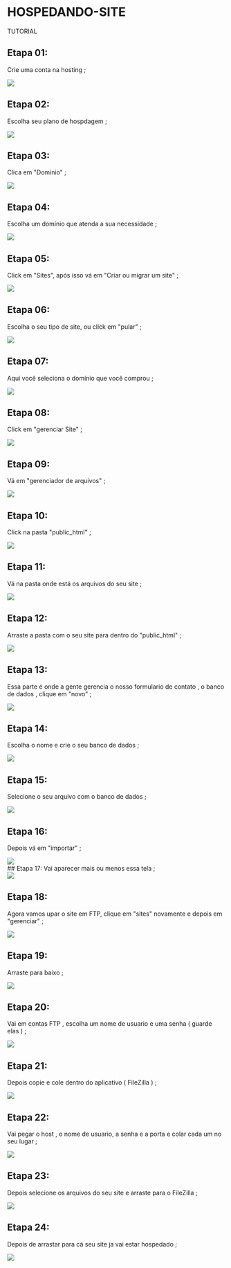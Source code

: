 # HOSPEDANDO-SITE
TUTORIAL

## Etapa 01:
 Crie uma conta na hosting ;
<div align="left">
<img src="https://github.com/mitohspro/HOSPEDANDO-SITE/blob/main/1.png">
</div>

## Etapa 02: 
 Escolha seu plano de hospdagem ;
 <div align="left">
<img src="https://github.com/mitohspro/HOSPEDANDO-SITE/blob/main/2.png">
</div>

## Etapa 03:
 Clica em "Domínio" ;
 <div align="left">
<img src="https://github.com/mitohspro/HOSPEDANDO-SITE/blob/main/3.png">
</div>

## Etapa 04:
 Escolha um domínio que atenda a sua necessidade ;
 <div align="left">
<img src="https://github.com/mitohspro/HOSPEDANDO-SITE/blob/main/4.png">
</div>

## Etapa 05:
Click em "Sites", após isso vá em "Criar ou migrar um site" ;
<div align="left">
<img src="https://github.com/mitohspro/HOSPEDANDO-SITE/blob/main/5.png">
</div>

## Etapa 06:
Escolha o seu tipo de site, ou click em "pular" ;
<div align="left">
<img src="https://github.com/mitohspro/HOSPEDANDO-SITE/blob/main/6.png">
</div>

## Etapa 07:
Aqui você seleciona o domínio que você comprou ;
<div align="left">
<img src="https://github.com/mitohspro/HOSPEDANDO-SITE/blob/main/7.png">
</div>

## Etapa 08:
Click em "gerenciar Site" ;
<div align="left">
<img src="https://github.com/mitohspro/HOSPEDANDO-SITE/blob/main/8.png">
</div>

## Etapa 09:
Vá em "gerenciador de arquivos" ;
<div align="left">
<img src="https://github.com/mitohspro/HOSPEDANDO-SITE/blob/main/9.png">
</div>

## Etapa 10:
Click na pasta "public_html" ;
<div align="left">
<img src="https://github.com/mitohspro/HOSPEDANDO-SITE/blob/main/10.png">
</div>


## Etapa 11:
Vá na pasta onde está os arquivos do seu site ; 
<div align="left">
<img src="https://github.com/mitohspro/HOSPEDANDO-SITE/blob/main/11.png">
</div>

## Etapa 12:
Arraste a pasta com o seu site para dentro do "public_html" ;
<div align="left">
<img src="https://github.com/mitohspro/HOSPEDANDO-SITE/blob/main/12.png">
</div>

## Etapa 13:
Essa parte é onde a gente gerencia o nosso formulario de contato , o banco de dados , clique em "novo" ; 
<div align="left">
<img src="https://github.com/mitohspro/HOSPEDANDO-SITE/blob/main/13.png">
</div>

## Etapa 14:
Escolha o nome e crie o seu banco de dados ;
<div align="left">
<img src="https://github.com/mitohspro/HOSPEDANDO-SITE/blob/main/14.png">
</div>

## Etapa 15:
Selecione o seu arquivo com o banco de dados ;
<div align="left">
<img src="https://github.com/mitohspro/HOSPEDANDO-SITE/blob/main/15.png">
</div>

## Etapa 16:
Depois vá em "importar" ; 
<div align="left">
<img src="https://github.com/mitohspro/HOSPEDANDO-SITE/blob/main/16.png">
</div>
## Etapa 17:
Vai aparecer mais ou menos essa tela ;
<div align="left">
<img src="https://github.com/mitohspro/HOSPEDANDO-SITE/blob/main/17.png">
</div>

## Etapa 18:
Agora vamos upar o site em FTP, clique em "sites" novamente e depois em "gerenciar" ;
<div align="left">
<img src="https://github.com/mitohspro/HOSPEDANDO-SITE/blob/main/18.png">
</div>

## Etapa 19:
Arraste para baixo ;
<div align="left">
<img src="https://github.com/mitohspro/HOSPEDANDO-SITE/blob/main/19.png">
</div>

## Etapa 20:
Vai em contas FTP , escolha um nome de usuario e uma senha ( guarde elas ) ;
<div align="left">
<img src="https://github.com/mitohspro/HOSPEDANDO-SITE/blob/main/20.png">
</div>

## Etapa 21:
Depois copie e cole dentro do aplicativo ( FileZilla ) ;
<div align="left">
<img src="https://github.com/mitohspro/HOSPEDANDO-SITE/blob/main/21.png">
</div>

## Etapa 22:
Vai pegar o host , o nome de usuario, a senha e a porta e colar cada um no seu lugar ;
<div align="left">
<img src="https://github.com/mitohspro/HOSPEDANDO-SITE/blob/main/22.png">
</div>

## Etapa 23:
Depois selecione os arquivos do seu site e arraste para o FileZilla ;
<div align="left">
<img src="https://github.com/mitohspro/HOSPEDANDO-SITE/blob/main/23.png">
</div>

## Etapa 24:
Depois de arrastar para cá seu site ja vai estar hospedado ;
<div align="left">
<img src="https://github.com/mitohspro/HOSPEDANDO-SITE/blob/main/24.png">
</div>

